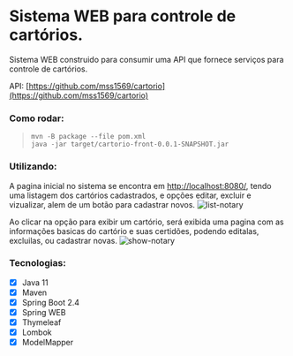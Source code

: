 # Sistema WEB para controle de cartórios.

Sistema WEB construido para consumir uma API que fornece serviços para controle de cartórios.

API: [https://github.com/mss1569/cartorio](https://github.com/mss1569/cartorio)

### Como rodar:
>```
>mvn -B package --file pom.xml
>java -jar target/cartorio-front-0.0.1-SNAPSHOT.jar
>```

### Utilizando:

A pagina inicial no sistema se encontra em [http://localhost:8080/](http://localhost:8080/), tendo uma listagem dos cartórios cadastrados, e opções editar, excluir e vizualizar, alem de um botão para cadastrar novos.
![list-notary](https://user-images.githubusercontent.com/33636621/104855561-39317200-58ec-11eb-8bbb-5e1654895db0.png)

Ao clicar na opção para exibir um cartório, será exibida uma pagina com as informações basicas do cartório e suas certidões, podendo editalas, excluilas, ou cadastrar novas.
![show-notary](https://user-images.githubusercontent.com/33636621/104855606-785fc300-58ec-11eb-9f4a-6e4d1a3bab02.png)

### Tecnologias:

- [x] Java 11
- [x] Maven
- [x] Spring Boot 2.4
- [x] Spring WEB
- [x] Thymeleaf
- [x] Lombok
- [x] ModelMapper

